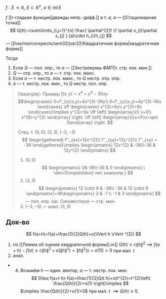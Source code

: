 $f: E\to \mathbb{R},\ E\subset \mathbb{R}^{n}$, $a \in \mathrm{Int}\,E$

$f$ [[r-гладкая функция|дважды непр.-дифф.]] в т. $a$, $a$ — [[Стационарная точка]]
$$
Q(h):=\sum\limits_{i,j=1}^{n} \frac{ \partial^{2}f }{ \partial x_{i}\partial x_{j} } (a)\cdot h_{i}h_{j}
$$
— [[hse/ma/conspects/sem02/par22/Квадратичная форма|квадратичная форма]]

Тогда 
1. Если $Q$ — пол. опр., то $a$ — [[Экстремумы ФМП|т. стр. лок. мин.]]
2. $Q$ — отр. опр., то $a$ — т. стр. лок. макс.
3. Если $a$ — т. нестр. лок. макс., то $Q$ нестр. отр. опр.
4. $a$ — т. нестр. лок. мин., то $Q$ нестр. пол. опр.

>[!example]- Пример
> $f(x,y)=x^{4}+y^{4}-36xy$
> $$\begin{cases}
> 0=f'_{x}(x,y)=4x^{3}-36y\\
> 0=f'_{y}(x,y)=4y^{3}-36x
> \end{cases} \iff \begin{cases}
> x^{3}=9y\\
> y^{3}=9x
> \end{cases}\implies y^{3}=9x \iff \left[ \begin{array}{l}
> x=0\\
> x^{8}=y^{3}
> \end{array} \right. \iff \left[ \begin{array}{l}x=0\\x=\pm 3\end{array} \right. 
> $$
> 
> Стац. т. $(0,0),(3,3), (-3,-3)$
> $$
> \begin{gathered}
> f''_{xx}=12x^{2}\\
> f''_{yy}=12y^{2}\\
> f''_{xy} = -36
> \end{gathered}\implies \begin{pmatrix}
> 12x^{2} & -36\\-36 & 12y^{2}
> \end{pmatrix}
> $$
> 1. $(0,0)$
> $$
> \begin{pmatrix}
> 0&-36\\-36 & 0
> \end{pmatrix},\ \det<0\implies\text{ нет знакоопр.}
> $$
> 2. $(3,3)$
> $$
> \begin{pmatrix}
> 12 \cdot 9 & -36\\
> -36 & 12 \cdot 9
> \end{pmatrix}=36\begin{pmatrix}
> 3 & -1 \\ -1 & 3
> \end{pmatrix}
> $$
> — пол. опр. (кр. Сильвестера) — стр. мин.
> 3. $(-3,-3)$ — анал. $(3,3)$
## Док-во

$$
f(a+h)=f(a)+\frac{1}{2}Q(h)+o(\lVert h \rVert ^{2})
$$
1. по [[Лемма об оценке квадратичной формы|Lm]] $Q(h)\geq c\lVert h \rVert^{2} \implies f(a+h)-f(a)\geq c\lVert h \rVert^{2}+o(\lVert h \rVert^{2})=\lVert h \rVert^{2}(c+o(1))>0$ при мал. $t$
2. анал.

* 4. Возьмём $h$ — един. вектор, $a$ — т. нестр. лок. мин.
$$
0\leq f(a+t h)-f(a)=\frac{1}{2}Q(t h)+o(t^{2})=t^{2}\left( \frac{Q(h)}{2}+o(1) \right)\implies 
$$
$\implies \frac{Q(h)}{2}+o(1)>0$ при мал. $t$ $\implies Q(h)\geq 0$.